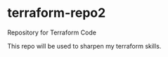 # terraform-repo2
Repository for Terraform Code

This repo will be used to sharpen my terraform skills. 
